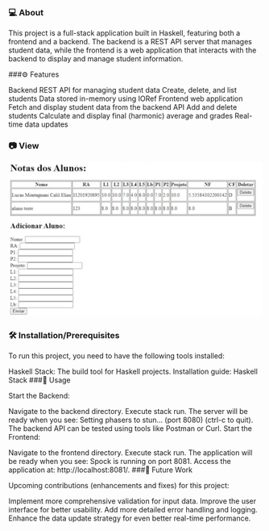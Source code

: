 ### 💻 About

This project is a full-stack application built in Haskell, featuring both a frontend and a backend. The backend is a REST API server that manages student data, while the frontend is a web application that interacts with the backend to display and manage student information.

###⚙️ Features

Backend REST API for managing student data
Create, delete, and list students
Data stored in-memory using IORef
Frontend web application
Fetch and display student data from the backend API
Add and delete students
Calculate and display final (harmonic) average and grades
Real-time data updates

### 📷 View
<img src="/assets/images/projetoHaskellCaptura.png"/>

### 🛠️ Installation/Prerequisites

To run this project, you need to have the following tools installed:

Haskell Stack: The build tool for Haskell projects.
Installation guide: Haskell Stack
###📜 Usage

Start the Backend:

Navigate to the backend directory.
Execute stack run.
The server will be ready when you see: Setting phasers to stun... (port 8080) (ctrl-c to quit).
The backend API can be tested using tools like Postman or Curl.
Start the Frontend:

Navigate to the frontend directory.
Execute stack run.
The application will be ready when you see: Spock is running on port 8081.
Access the application at: http://localhost:8081/.
###📆 Future Work

Upcoming contributions (enhancements and fixes) for this project:

Implement more comprehensive validation for input data.
Improve the user interface for better usability.
Add more detailed error handling and logging.
Enhance the data update strategy for even better real-time performance.
